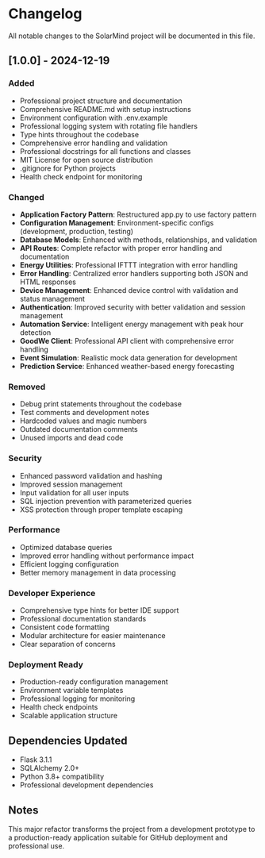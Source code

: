 # Changelog

All notable changes to the SolarMind project will be documented in this file.

## [1.0.0] - 2024-12-19

### Added
- Professional project structure and documentation
- Comprehensive README.md with setup instructions
- Environment configuration with .env.example
- Professional logging system with rotating file handlers
- Type hints throughout the codebase
- Comprehensive error handling and validation
- Professional docstrings for all functions and classes
- MIT License for open source distribution
- .gitignore for Python projects
- Health check endpoint for monitoring

### Changed
- **Application Factory Pattern**: Restructured app.py to use factory pattern
- **Configuration Management**: Environment-specific configs (development, production, testing)
- **Database Models**: Enhanced with methods, relationships, and validation
- **API Routes**: Complete refactor with proper error handling and documentation
- **Energy Utilities**: Professional IFTTT integration with error handling
- **Error Handling**: Centralized error handlers supporting both JSON and HTML responses
- **Device Management**: Enhanced device control with validation and status management
- **Authentication**: Improved security with better validation and session management
- **Automation Service**: Intelligent energy management with peak hour detection
- **GoodWe Client**: Professional API client with comprehensive error handling
- **Event Simulation**: Realistic mock data generation for development
- **Prediction Service**: Enhanced weather-based energy forecasting

### Removed
- Debug print statements throughout the codebase
- Test comments and development notes
- Hardcoded values and magic numbers
- Outdated documentation comments
- Unused imports and dead code

### Security
- Enhanced password validation and hashing
- Improved session management
- Input validation for all user inputs
- SQL injection prevention with parameterized queries
- XSS protection through proper template escaping

### Performance
- Optimized database queries
- Improved error handling without performance impact
- Efficient logging configuration
- Better memory management in data processing

### Developer Experience
- Comprehensive type hints for better IDE support
- Professional documentation standards
- Consistent code formatting
- Modular architecture for easier maintenance
- Clear separation of concerns

### Deployment Ready
- Production-ready configuration management
- Environment variable templates
- Professional logging for monitoring
- Health check endpoints
- Scalable application structure

## Dependencies Updated
- Flask 3.1.1
- SQLAlchemy 2.0+
- Python 3.8+ compatibility
- Professional development dependencies

## Notes
This major refactor transforms the project from a development prototype to a production-ready application suitable for GitHub deployment and professional use.
